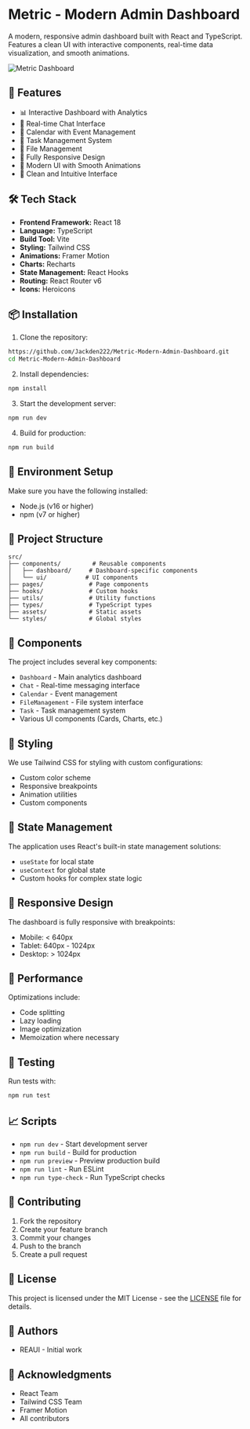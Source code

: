 # Metric - Modern Admin Dashboard

A modern, responsive admin dashboard built with React and TypeScript. Features a clean UI with interactive components, real-time data visualization, and smooth animations.

![Metric Dashboard](preview.png)

## 🚀 Features

- 📊 Interactive Dashboard with Analytics
- 💬 Real-time Chat Interface
- 📅 Calendar with Event Management
- 📝 Task Management System
- 📁 File Management
- 📱 Fully Responsive Design
- 🎨 Modern UI with Smooth Animations
- 🌙 Clean and Intuitive Interface

## 🛠 Tech Stack

- **Frontend Framework:** React 18
- **Language:** TypeScript
- **Build Tool:** Vite
- **Styling:** Tailwind CSS
- **Animations:** Framer Motion
- **Charts:** Recharts
- **State Management:** React Hooks
- **Routing:** React Router v6
- **Icons:** Heroicons

## 📦 Installation

1. Clone the repository:
```bash
https://github.com/Jackden222/Metric-Modern-Admin-Dashboard.git
cd Metric-Modern-Admin-Dashboard
```

2. Install dependencies:
```bash
npm install
```

3. Start the development server:
```bash
npm run dev
```

4. Build for production:
```bash
npm run build
```

## 🔧 Environment Setup

Make sure you have the following installed:
- Node.js (v16 or higher)
- npm (v7 or higher)



## 📁 Project Structure

```
src/
├── components/         # Reusable components
│   ├── dashboard/     # Dashboard-specific components
│   └── ui/           # UI components
├── pages/             # Page components
├── hooks/             # Custom hooks
├── utils/             # Utility functions
├── types/             # TypeScript types
├── assets/            # Static assets
└── styles/            # Global styles
```

## 🧩 Components

The project includes several key components:
- `Dashboard` - Main analytics dashboard
- `Chat` - Real-time messaging interface
- `Calendar` - Event management
- `FileManagement` - File system interface
- `Task` - Task management system
- Various UI components (Cards, Charts, etc.)

## 🎨 Styling

We use Tailwind CSS for styling with custom configurations:
- Custom color scheme
- Responsive breakpoints
- Animation utilities
- Custom components

## 🔄 State Management

The application uses React's built-in state management solutions:
- `useState` for local state
- `useContext` for global state
- Custom hooks for complex state logic

## 📱 Responsive Design

The dashboard is fully responsive with breakpoints:
- Mobile: < 640px
- Tablet: 640px - 1024px
- Desktop: > 1024px

## 🚀 Performance

Optimizations include:
- Code splitting
- Lazy loading
- Image optimization
- Memoization where necessary

## 🧪 Testing

Run tests with:
```bash
npm run test
```

## 📈 Scripts

- `npm run dev` - Start development server
- `npm run build` - Build for production
- `npm run preview` - Preview production build
- `npm run lint` - Run ESLint
- `npm run type-check` - Run TypeScript checks

## 🤝 Contributing

1. Fork the repository
2. Create your feature branch
3. Commit your changes
4. Push to the branch
5. Create a pull request

## 📄 License

This project is licensed under the MIT License - see the [LICENSE](LICENSE) file for details.

## 👥 Authors

- REAUI - Initial work

## 🙏 Acknowledgments

- React Team
- Tailwind CSS Team
- Framer Motion
- All contributors
